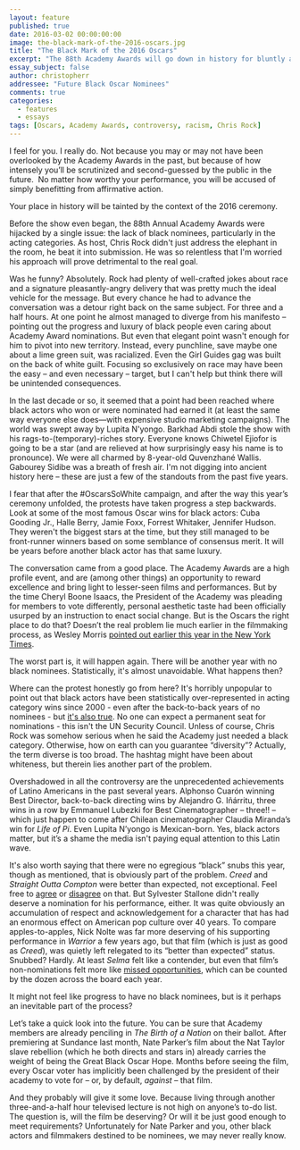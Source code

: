 ```yaml
---
layout: feature
published: true
date: 2016-03-02 00:00:00:00
image: the-black-mark-of-the-2016-oscars.jpg
title: "The Black Mark of the 2016 Oscars"
excerpt: "The 88th Academy Awards will go down in history for bluntly and relentlessly addressing the #OscarSoWhite issue. But did Chris Rock help or hurt the cause?"
essay_subject: false
author: christopherr
addressee: "Future Black Oscar Nominees"
comments: true
categories:
  - features
  - essays
tags: [Oscars, Academy Awards, controversy, racism, Chris Rock]
---
```

I feel for you. I really do. Not because you may or may not have been overlooked by the Academy Awards in the past, but because of how intensely you’ll be scrutinized and second-guessed by the public in the future.  No matter how worthy your performance, you will be accused of simply benefitting from affirmative action. 

Your place in history will be tainted by the context of the 2016 ceremony.

Before the show even began, the 88th Annual Academy Awards were hijacked by a single issue: the lack of black nominees, particularly in the acting categories. As host, Chris Rock didn't just address the elephant in the room, he beat it into submission. He was so relentless that I'm worried his approach will prove detrimental to the real goal. 

Was he funny? Absolutely. Rock had plenty of well-crafted jokes about race and a signature pleasantly-angry delivery that was pretty much the ideal vehicle for the message. But every chance he had to advance the conversation was a detour right back on the same subject. For three and a half hours. At one point he almost managed to diverge from his manifesto – pointing out the progress and luxury of black people even caring about Academy Award nominations. But even that elegant point wasn't enough for him to pivot into new territory. Instead, every punchline, save maybe one about a lime green suit, was racialized. Even the Girl Guides gag was built on the back of white guilt. Focusing so exclusively on race may have been the easy – and even necessary – target, but I can't help but think there will be unintended consequences. 

In the last decade or so, it seemed that a point had been reached where black actors who won or were nominated had earned it (at least the same way everyone else does—with expensive studio marketing campaigns). The world was swept away by Lupita N'yongo. Barkhad Abdi stole the show with his rags-to-(temporary)-riches story. Everyone knows Chiwetel Ejiofor is going to be a star (and are relieved at how surprisingly easy his name is to pronounce). We were all charmed by 8-year-old Quvenzhané Wallis. Gabourey Sidibe was a breath of fresh air. I'm not digging into ancient history here – these are just a few of the standouts from the past five years. 

I fear that after the #OscarsSoWhite campaign, and after the way this year’s ceremony unfolded, the protests have taken progress a step backwards. Look at some of the most famous Oscar wins for black actors: Cuba Gooding Jr., Halle Berry, Jamie Foxx, Forrest Whitaker, Jennifer Hudson. They weren't the biggest stars at the time, but they still managed to be front-runner winners based on some semblance of consensus merit. It will be years before another black actor has that same luxury.

The conversation came from a good place. The Academy Awards are a high profile event, and are (among other things) an opportunity to reward excellence and bring light to lesser-seen films and performances. But by the time Cheryl Boone Isaacs, the President of the Academy was pleading for members to vote differently, personal aesthetic taste had been officially usurped by an instruction to enact social change. But is the Oscars the right place to do that? Doesn’t the real problem lie much earlier in the filmmaking process, as Wesley Morris [pointed out earlier this year in the New York Times](http://www.nytimes.com/2016/01/24/movies/oscars-so-white-or-oscars-so-dumb-discuss.html?_r=0). 

The worst part is, it will happen again. There will be another year with no black nominees. Statistically, it's almost unavoidable. What happens then? 

Where can the protest honestly go from here? It's horribly unpopular to point out that black actors have been statistically over-represented in acting category wins since 2000 - even after the back-to-back years of no nominees - but [it's also true](http://www.economist.com/blogs/prospero/2016/01/film-and-race). No one can expect a permanent seat for nominations - this isn't the UN Security Council. Unless of course, Chris Rock was somehow serious when he said the Academy just needed a black category. Otherwise, how on earth can you guarantee “diversity”? Actually, the term diverse is too broad. The hashtag might have been about whiteness, but therein lies another part of the problem. 

Overshadowed in all the controversy are the unprecedented achievements of Latino Americans in the past several years. Alphonso Cuarón winning Best Director, back-to-back directing wins by Alejandro G. Iñárritu, three wins in a row by Emmanuel Lubezki for Best Cinematographer – three!! – which just happen to come after Chilean cinematographer Claudia Miranda’s win for _Life of Pi_. Even Lupita N’yongo is Mexican-born. Yes, black actors matter, but it’s a shame the media isn't paying equal attention to this Latin wave. 

It's also worth saying that there were no egregious “black” snubs this year, though as mentioned, that is obviously part of the problem. _Creed_ and _Straight Outta Compton_ were better than expected, not exceptional. Feel free to [agree](http://www.dearcastandcrew.com/content/2016/2/24/straight-outta-comptopn.html) or [disagree](http://www.dearcastandcrew.com/content/2016/1/14/creed-is-surprisingly-the-best-film-of-2015.html) on that. But Sylvester Stallone didn't really deserve a nomination for his performance, either. It was quite obviously an accumulation of respect and acknowledgement for a character that has had an enormous effect on American pop culture over 40 years. To compare apples-to-apples, Nick Nolte was far more deserving of his supporting performance in _Warrior_ a few years ago, but that film (which is just as good as _Creed_), was quietly left relegated to its “better than expected” status. Snubbed? Hardly. At least _Selma_ felt like a contender, but even that film’s non-nominations felt more like [missed opportunities](http://www.dearcastandcrew.com/content/2015/1/26/is-it-oscarssowhite-or-just-oscarssowrong.html), which can be counted by the dozen across the board each year. 

It might not feel like progress to have no black nominees, but is it perhaps an inevitable part of the process? 

Let’s take a quick look into the future. You can be sure that Academy members are already penciling in _The Birth of a Nation_ on their ballot. After premiering at Sundance last month, Nate Parker’s film about the Nat Taylor slave rebellion (which he both directs and stars in) already carries the weight of being the Great Black Oscar Hope. Months before seeing the film, every Oscar voter has implicitly been challenged by the president of their academy to vote for – or, by default, _against_ – that film. 

And they probably will give it some love. Because living through another three-and-a-half hour televised lecture is not high on anyone’s to-do list. The question is, will the film be deserving? Or will it be just good enough to meet requirements? Unfortunately for Nate Parker and you, other black actors and filmmakers destined to be nominees, we may never really know.